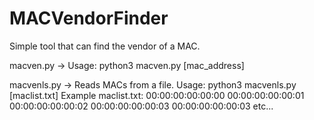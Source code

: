 # MACVendorFinder
Simple tool that can find the vendor of a MAC.

macven.py -> Usage: python3 macven.py [mac_address]

macvenls.py -> Reads MACs from a file. Usage: python3 macvenls.py [maclist.txt]
               Example maclist.txt:
               00:00:00:00:00:00
               00:00:00:00:00:01
               00:00:00:00:00:02
               00:00:00:00:00:03
               00:00:00:00:00:03
               etc...
